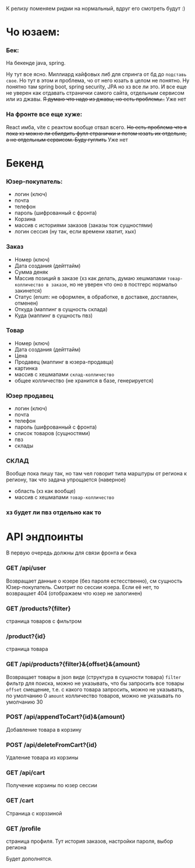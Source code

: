К релизу поменяем ридми на нормальный, вдруг его смотреть будут :)

# Чо юзаем:
### Бек:
На бекенде java, spring.

Ну тут все ясно. Миллиард кайфовых либ для спринга от бд до `подставь свое`. Но тут в этом и проблема, чо от него юзать в целом не понятно. Ну понятно там spring boot, spring security, JPA но хз все ли это. И все еще не уверен как отдавать странички самого сайта, отдельным сервисом или из джавы. ~~Я думаю что надо из джавы, но есть проблемы..~~ Уже нет

### На фронте все еще хуже:
React имба, vite с реактом вообще отвал всего. ~~Но есть проблема что я пока хз можно ли сбилдить фулл странички и потом юзать их отдельно, а не отдельным сервисом. Буду гуглить~~ Уже нет



# Бекенд

### Юзер-покупатель:
- логин (ключ)
- почта
- телефон
- пароль (шифрованный с фронта)
- Корзина 
- массив с историями заказов (заказы тож сущностями)
- логин сессия (ну так, если времени хватит, хых)

### Заказ
- Номер (ключ)
- Дата создания (дейттайм)
- Сумма деняк
- Массив позиций в заказе (хз как делать, думаю хешмапами `товар-колличество в заказе`, но не уверен что оно в постгерс нормальо закинется)
- Статус (enum: не оформлен, в обработке, в доставке, доставлен, отменен)
- Откуда (маппинг в сущность склада)
- Куда (маппинг в сущность пвз)

### Товар
- Номер (ключ)
- Дата создания (дейттайм)
- Цена
- Продавец (маппинг в юзера-продавца)
- картинка
- массив с хешмапами `склад-колличество`
- общее колличество (не хранится в базе, генерируется)

### Юзер продавец
- логин (ключ)
- почта
- телефон
- пароль (шифрованный с фронта)
- список товаров (сущностями)
- пвз
- склады

### СКЛАД
Вообще пока пишу так, но там чел говорит типа марштуры от региона к региону, так что задача упрощается (наверное)
- область (хз как вообще)
- массив с хешмапами `товар-колличество`

### хз будет ли пвз отдельно как то

# API эндпоинты
В первую очередь должны для связи фронта и бека

### GET /api/user
Возвращает данные о юзере (без пароля естесственно), см сущность Юзер-покупатель. 
Смотрит по сессии юзера. Если её нет, то возвращает 404 (отображаем что юзер не залогинен)

### GET /products?{filter}
страница товаров с фильтром

### /product?{id}
страница товара

### GET /api/products?{filter}&{offset}&{amount}
Возвращает товары в json виде (структура в сущности товара)
`filter` фильтр для поиска, можно не указывать, что бы запросить все товары
`offset` смещение, т.е. с какого товара запросить, можно не указывать, по умолчанию 0
`amount` колличество товаров, можно не указывать по умолчанию 30

### POST /api/appendToCart?{id}&{amount}
Добавление товара в корзину

### POST /api/deleteFromCart?{id}
Удаление товара из корзины

### GET /api/cart
Получение корзины по юзер сессии

### GET /cart
Страница с корззиной

### GET /profile
страница профиля. Тут история заказов, настройки пароля, выбор региона



Будет дополнятся.
